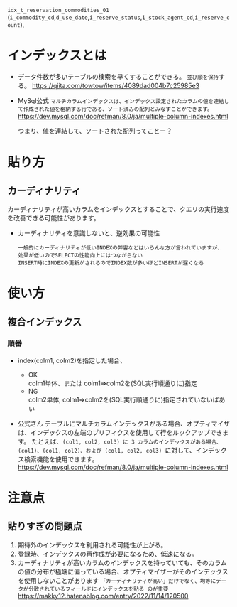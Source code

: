 `idx_t_reservation_commodities_01` (`i_commodity_cd`,`d_use_date`,`i_reserve_status`,`i_stock_agent_cd`,`i_reserve_count`),

# インデックスとは
- データ件数が多いテーブルの検索を早くすることができる。
  `並び順を保持`する。
  https://qiita.com/towtow/items/4089dad004b7c25985e3

- MySql公式
  `マルチカラムインデックスは、インデックス設定されたカラムの値を連結して作成された値を格納する行である、ソート済みの配列とみなすことができます。`
  https://dev.mysql.com/doc/refman/8.0/ja/multiple-column-indexes.html

  つまり、値を連結して、ソートされた配列ってことー？


# 貼り方
## カーディナリティ
カーディナリティが高いカラムをインデックスとすることで、クエリの実行速度を改善できる可能性があります。

- カーディナリティを意識しないと、逆効果の可能性
  ```
  一般的にカーディナリティが低いINDEXの弊害などはいろんな方が言われていますが、
  効果が低いのでSELECTの性能向上にはつながらない
  INSERT時にINDEXの更新がされるのでINDEX数が多いほどINSERTが遅くなる
  ```

# 使い方
## 複合インデックス
### 順番
- index(colm1, colm2)を指定した場合、
  - OK  
    colm1単体、または colm1⇒colm2を(SQL実行順通りに)指定
  - NG  
    colm2単体, colm1⇒colm2を(SQL実行順通りに)指定されていないばあい

- 公式さん
テーブルにマルチカラムインデックスがある場合、オプティマイザは、インデックスの左端のプリフィクスを使用して行をルックアップできます。 
たとえば、`(col1, col2, col3) に 3 カラムのインデックスがある場合、(col1)、(col1, col2)、および (col1, col2, col3) `に対して、インデックス検索機能を使用できます。
https://dev.mysql.com/doc/refman/8.0/ja/multiple-column-indexes.html


# 注意点
## 貼りすぎの問題点
1. 期待外のインデックスを利用される可能性が上がる。
1. 登録時、インデックスの再作成が必要になるため、低速になる。
1. カーディナリティが高いカラムのインデックスを持っていても、そのカラムの値の分布が極端に偏っている場合、オプティマイザーがそのインデックスを使用しないことがあります
  `「カーディナリティが高い」だけでなく、均等にデータが分散されているフィールドにインデックスを貼る のが重要`
  https://makky12.hatenablog.com/entry/2022/11/14/120500